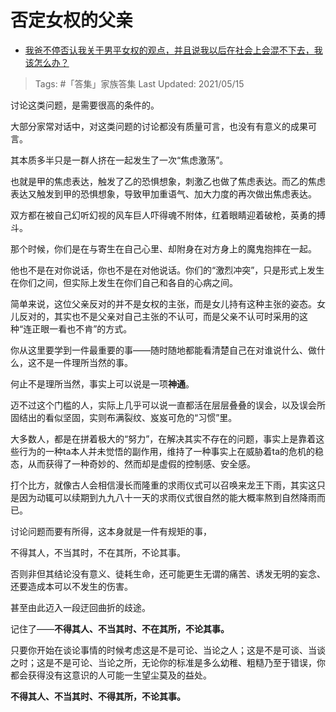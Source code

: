 # 否定女权的父亲

- [我爸不停否认我关于男平女权的观点，并且说我以后在社会上会混不下去，我该怎么办？](https://www.zhihu.com/question/412076145/answer/1729020018)
  
>Tags: #「答集」家族答集
>Last Updated: 2021/05/15

讨论这类问题，是需要很高的条件的。

大部分家常对话中，对这类问题的讨论都没有质量可言，也没有有意义的成果可言。

其本质多半只是一群人挤在一起发生了一次“焦虑激荡”。

也就是甲的焦虑表达，触发了乙的恐惧想象，刺激乙也做了焦虑表达。而乙的焦虑表达又触发到甲的恐惧想象，导致甲加重语气、加大力度的再次做出焦虑表达。

双方都在被自己幻听幻视的风车巨人吓得魂不附体，红着眼睛迎着破枪，英勇的搏斗。

那个时候，你们是在与寄生在自己心里、却附身在对方身上的魔鬼抱摔在一起。

他也不是在对你说话，你也不是在对他说话。你们的“激烈冲突”，只是形式上发生在你们之间，但实际上发生在你们自己和各自的心病之间。

简单来说，这位父亲反对的并不是女权的主张，而是女儿持有这种主张的姿态。女儿反对的，其实也不是父亲对自己主张的不认可，而是父亲不认可时采用的这种“连正眼一看也不肯”的方式。

你从这里要学到一件最重要的事——随时随地都能看清楚自己在对谁说什么、做什么，这不是一件理所当然的事。

何止不是理所当然，事实上可以说是一项**神通**。

迈不过这个门槛的人，实际上几乎可以说一直都活在层层叠叠的误会，以及误会所固结出的看似坚固，实则布满裂纹、岌岌可危的“习惯”里。

大多数人，都是在拼着极大的“努力”，在解决其实不存在的问题，事实上是靠着这些行为的一种ta本人并未觉悟的副作用，维持了一种事实上在威胁着ta的危机的稳态，从而获得了一种奇妙的、然而却是虚假的控制感、安全感。

打个比方，就像古人会相信漫长而隆重的求雨仪式可以召唤来龙王下雨，其实这只是因为动辄可以续期到九九八十一天的求雨仪式很自然的能大概率熬到自然降雨而已。

讨论问题而要有所得，这本身就是一件有规矩的事，

不得其人，不当其时，不在其所，不论其事。

否则非但其结论没有意义、徒耗生命，还可能更生无谓的痛苦、诱发无明的妄念、还要造成本可以不发生的伤害。

甚至由此迈入一段迂回曲折的歧途。

记住了——**不得其人、不当其时、不在其所，不论其事。**

只要你开始在谈论事情的时候考虑这是不是可论、当论之人；这是不是可谈、当谈之时；这是不是可论、当论之所，无论你的标准是多么幼稚、粗糙乃至于错误，你都会获得没有这意识的人可能一生望尘莫及的益处。

**不得其人、不当其时、不得其所，不论其事。**